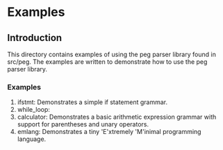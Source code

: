 # Examples

## Introduction
This directory contains examples of using the peg parser library found in src/peg. 
The examples are written to demonstrate how to use the peg parser library.

### Examples

1. ifstmt: Demonstrates a simple if statement grammar.
2. while_loop:
3. calculator: Demonstrates a basic arithmetic expression grammar with support for parentheses and unary operators.
4. emlang: Demonstrates a tiny 'E'xtremely 'M'inimal programming language.
